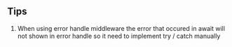 ## Tips ##
1. When using error handle middleware the error that occured in await will not shown in error handle so it need to 
implement try / catch manually